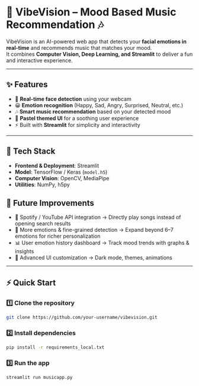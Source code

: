 # 🎵 VibeVision – Mood Based Music Recommendation 🎶

VibeVision is an AI-powered web app that detects your **facial emotions in real-time** and recommends music that matches your mood.  
It combines **Computer Vision, Deep Learning, and Streamlit** to deliver a fun and interactive experience.  

---

## ✨ Features
- 🎥 **Real-time face detection** using your webcam  
- 😀 **Emotion recognition** (Happy, Sad, Angry, Surprised, Neutral, etc.)  
- 🎶 **Smart music recommendation** based on your detected mood  
- 🌸 **Pastel themed UI** for a soothing user experience  
- ⚡ Built with **Streamlit** for simplicity and interactivity  

---

## 🚀 Tech Stack
- **Frontend & Deployment**: Streamlit  
- **Model**: TensorFlow / Keras (`model.h5`)  
- **Computer Vision**: OpenCV, MediaPipe  
- **Utilities**: NumPy, h5py  

## 🔮 Future Improvements

- 🎼 Spotify / YouTube API integration → Directly play songs instead of opening search results
- 🧠 More emotions & fine-grained detection → Expand beyond 6–7 emotions for richer personalization
- 📊 User emotion history dashboard → Track mood trends with graphs & insights
- 🎨 Advanced UI customization → Dark mode, themes, animations
---
## ⚡ Quick Start
### 1️⃣ Clone the repository
   ```bash
   git clone https://github.com/your-username/vibevision.git
   ```
### 2️⃣ Install dependencies 
   ```bash
   pip install -r requirements_local.txt
   ```

### 3️⃣ Run the app
   ```bash
   streamlit run musicapp.py
   ```


